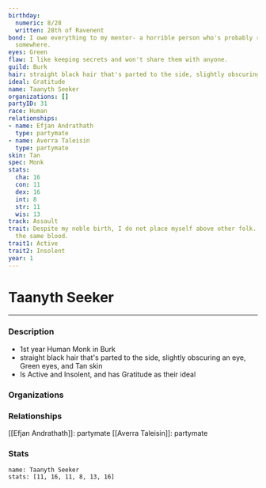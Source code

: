```yaml
---
birthday:
  numeric: 8/28
  written: 28th of Ravenent
bond: I owe everything to my mentor- a horrible person who's probably rotting in jail
  somewhere.
eyes: Green
flaw: I like keeping secrets and won't share them with anyone.
guild: Burk
hair: straight black hair that's parted to the side, slightly obscuring an eye
ideal: Gratitude
name: Taanyth Seeker
organizations: []
partyID: 31
race: Human
relationships:
- name: Efjan Andrathath
  type: partymate
- name: Averra Taleisin
  type: partymate
skin: Tan
spec: Monk
stats:
  cha: 16
  con: 11
  dex: 16
  int: 8
  str: 11
  wis: 13
track: Assault
trait: Despite my noble birth, I do not place myself above other folk. We all have
  the same blood.
trait1: Active
trait2: Insolent
year: 1
---
```

# Taanyth Seeker
---
### Description
- 1st year Human Monk in Burk
- straight black hair that's parted to the side, slightly obscuring an eye, Green eyes, and Tan skin
- Is Active and Insolent, and has Gratitude as their ideal

### Organizations
### Relationships
[[Efjan Andrathath]]: partymate
[[Averra Taleisin]]: partymate
### Stats
```statblock
name: Taanyth Seeker
stats: [11, 16, 11, 8, 13, 16]
```